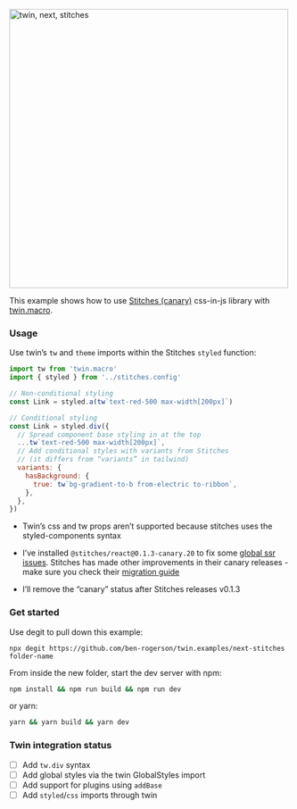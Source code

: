 <p><img src="https://i.imgur.com/AJzYKmM.png" alt="twin, next, stitches" width="500"></p>

This example shows how to use [Stitches (canary)](https://github.com/modulz/stitches) css-in-js library with [twin.macro](https://github.com/ben-rogerson/twin.macro).

### Usage

Use twin’s `tw` and `theme` imports within the Stitches `styled` function:

```js
import tw from 'twin.macro'
import { styled } from '../stitches.config'

// Non-conditional styling
const Link = styled.a(tw`text-red-500 max-width[200px]`)

// Conditional styling
const Link = styled.div({
  // Spread component base styling in at the top
  ...tw`text-red-500 max-width[200px]`,
  // Add conditional styles with variants from Stitches
  // (it differs from “variants” in tailwind)
  variants: {
    hasBackground: {
      true: tw`bg-gradient-to-b from-electric to-ribbon`,
    },
  },
})
```

- Twin’s css and tw props aren’t supported because stitches uses the styled-components syntax

- I’ve installed `@stitches/react@0.1.3-canary.20` to fix some [global ssr issues](https://github.com/modulz/stitches/pull/208). Stitches has made other improvements in their canary releases - make sure you check their [migration guide](https://stitches-site-git-beta.modulz-deploys.com/blog/migrating-from-alpha-to-beta)

- I’ll remove the “canary” status after Stitches releases v0.1.3

### Get started

Use degit to pull down this example:

```shell
npx degit https://github.com/ben-rogerson/twin.examples/next-stitches folder-name
```

From inside the new folder, start the dev server with npm:

```bash
npm install && npm run build && npm run dev
```

or yarn:

```bash
yarn && yarn build && yarn dev
```

### Twin integration status

- [ ] Add `tw.div` syntax
- [ ] Add global styles via the twin GlobalStyles import
- [ ] Add support for plugins using `addBase`
- [ ] Add `styled`/`css` imports through twin
